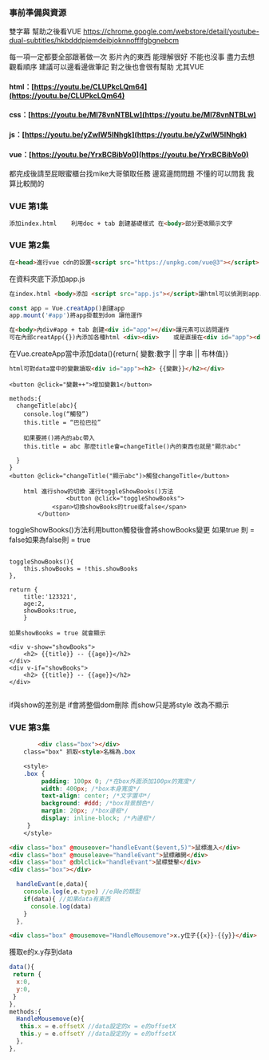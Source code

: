 ### 事前準備與資源

雙字幕 幫助之後看VUE https://chrome.google.com/webstore/detail/youtube-dual-subtitles/hkbdddpiemdeibjoknnofflfgbgnebcm

每一項一定都要全部跟著做一次 影片內的東西 能理解很好 不能也沒事 盡力去想
觀看順序 建議可以邊看邊做筆記 對之後也會很有幫助 尤其VUE
#### html：[https://youtu.be/CLUPkcLQm64](https://youtu.be/CLUPkcLQm64)
#### css：[https://youtu.be/Ml78vnNTBLw](https://youtu.be/Ml78vnNTBLw)
#### js：[https://youtu.be/yZwlW5INhgk](https://youtu.be/yZwlW5INhgk)
#### vue：[https://youtu.be/YrxBCBibVo0](https://youtu.be/YrxBCBibVo0)

都完成後請至屁眼蜜櫃台找mike大哥領取任務 邊寫邊問問題 不懂的可以問我 我算比較閒的

### VUE 第1集 

```html
添加index.html 	利用doc + tab 創建基礎樣式 在<body>部分更改顯示文字
```

### VUE 第2集

```html
在<head>進行vue cdn的設置<script src="https://unpkg.com/vue@3"></script>
```

在資料夾底下添加app.js

```html
在index.html <body>添加 <script src="app.js"></script>讓html可以偵測到app.js
```

```js
const app = Vue.creatApp()創建app
app.mount('#app')將app掛載到dom 讓他運作
```

```html
在<body>內div#app + tab 創建<div id="app"></div>讓元素可以訪問運作
可在內部creatApp({})內添加各種html <div><div> 	或是直接在<div id="app"><div><div><div>添加狀態
```

在Vue.createApp當中添加data(){return{ 變數:數字 || 字串 || 布林值}}

```html
html可對data當中的變數讀取<div id="app"><h2> {{變數}}</h2></div>
```

```
<button @click="變數++">增加變數1</button>
```

```
methods:{
  changeTitle(abc){
    console.log(“觸發”)
    this.title = “巴拉巴拉”

    如果要將()將內的abc帶入
    this.title = abc 那麼title會=changeTitle()內的東西也就是"顯示abc"

  }
}
<button @click="changeTitle("顯示abc")>觸發changeTitle</button>
```

```
	html 進行show的切換 運行toggleShowBooks()方法
				<button @click="toggleShowBooks">
            <span>切換showBooks的true或false</span>
        </button>
```

toggleShowBooks()方法利用button觸發後會將showBooks變更 如果true 則 = false如果為false則 = true
```
	
toggleShowBooks(){
	this.showBooks = !this.showBooks
},

return {
	title:'123321',
	age:2,
	showBooks:true,
	}
			
如果showBooks = true 就會顯示

<div v-show="showBooks">
	<h2> {{title}} -- {{age}}</h2>
</div>
<div v-if="showBooks">
	<h2> {{title}} -- {{age}}</h2>
</div>
		
```
if與show的差別是 if會將整個dom刪除 而show只是將style 改為不顯示

### VUE 第3集

```html
		<div class="box"></div>
	class="box" 抓取<style>名稱為.box
```

```css
	<style>
	.box {
		 padding: 100px 0; /*在box外面添加100px的寬度*/
		 width: 400px; /*box本身寬度*/
		 text-align: center; /*文字置中*/
		 background: #ddd; /*box背景顏色*/
		 margin: 20px; /*box邊框*/
		 display: inline-block; /*內邊框*/
	 }
	</style>
```

```html
<div class="box" @mouseover="handleEvant($event,5)">鼠標進入</div>
<div class="box" @mouseleave="handleEvant">鼠標離開</div>
<div class="box" @dblclick="handleEvant">鼠標雙擊</div>
<div class="box"></div>
```

```js
  handleEvant(e,data){
    console.log(e,e.type) //e與e的類型
    if(data){ //如果data有東西
      console.log(data) 
    }
  },
```

```html
<div class="box" @mousemove="HandleMousemove">x.y位子{{x}}-{{y}}</div>
```

獲取e的x.y存到data

```js
data(){
 return {
  x:0,
  y:0,
 }
},
methods:{
  HandleMousemove(e){
   this.x = e.offsetX //data設定的x = e的offsetX
   this.y = e.offsetY //data設定的y = e的offsetX
  },
},
```






























